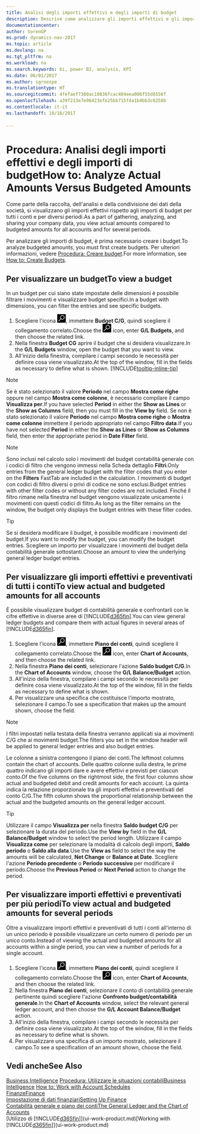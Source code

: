 ```yaml
---
title: Analisi degli importi effettivi e degli importi di budget
description: Descrive come analizzare gli importi effettivi e gli importi di budget.
documentationcenter: 
author: SorenGP
ms.prod: dynamics-nav-2017
ms.topic: article
ms.devlang: na
ms.tgt_pltfrm: na
ms.workload: na
ms.search.keywords: bi, power BI, analysis, KPI
ms.date: 06/01/2017
ms.author: sgroespe
ms.translationtype: HT
ms.sourcegitcommit: 4fefaef7380ac10836fcac404eea006f55d8556f
ms.openlocfilehash: a39f213e7e96423efe25bb715f4a1b4bb3c0258b
ms.contentlocale: it-it
ms.lasthandoff: 10/16/2017

---
```

# <a name="how-to-analyze-actual-amounts-versus-budgeted-amounts"></a><span data-ttu-id="f3e3d-103">Procedura: Analisi degli importi effettivi e degli importi di budget</span><span class="sxs-lookup"><span data-stu-id="f3e3d-103">How to: Analyze Actual Amounts Versus Budgeted Amounts</span></span>
<span data-ttu-id="f3e3d-104">Come parte della raccolta, dell'analisi e della condivisione dei dati della società, si visualizzano gli importi effettivi rispetto agli importi di budget per tutti i conti e per diversi periodi.</span><span class="sxs-lookup"><span data-stu-id="f3e3d-104">As a part of gathering, analyzing, and sharing your company data, you view actual amounts compared to budgeted amounts for all accounts and for several periods.</span></span>

<span data-ttu-id="f3e3d-105">Per analizzare gli importi di budget, è prima necessario creare i budget.</span><span class="sxs-lookup"><span data-stu-id="f3e3d-105">To analyze budgeted amounts, you must first create budgets.</span></span> <span data-ttu-id="f3e3d-106">Per ulteriori informazioni, vedere [Procedura: Creare budget](finance-how-create-budgets.md).</span><span class="sxs-lookup"><span data-stu-id="f3e3d-106">For more information, see [How to: Create Budgets](finance-how-create-budgets.md).</span></span>

## <a name="to-view-a-budget"></a><span data-ttu-id="f3e3d-107">Per visualizzare un budget</span><span class="sxs-lookup"><span data-stu-id="f3e3d-107">To view a budget</span></span>
<span data-ttu-id="f3e3d-108">In un budget per cui siano state impostate delle dimensioni è possibile filtrare i movimenti e visualizzare budget specifici.</span><span class="sxs-lookup"><span data-stu-id="f3e3d-108">In a budget with dimensions, you can filter the entries and see specific budgets.</span></span>

1. <span data-ttu-id="f3e3d-109">Scegliere l'icona ![Cerca pagina o report](media/ui-search/search_small.png "icona Cerca pagina o report"), immettere **Budget C/G**, quindi scegliere il collegamento correlato.</span><span class="sxs-lookup"><span data-stu-id="f3e3d-109">Choose the ![Search for Page or Report](media/ui-search/search_small.png "Search for Page or Report icon") icon, enter **G/L Budgets**, and then choose the related link.</span></span>
2. <span data-ttu-id="f3e3d-110">Nella finestra **Budget CG** aprire il budget che si desidera visualizzare.</span><span class="sxs-lookup"><span data-stu-id="f3e3d-110">In the **G/L Budgets** window, open the budget that you want to view.</span></span>  
3. <span data-ttu-id="f3e3d-111">All'inizio della finestra, compilare i campi secondo le necessità per definire cosa viene visualizzato.</span><span class="sxs-lookup"><span data-stu-id="f3e3d-111">At the top of the window, fill in the fields as necessary to define what is shown.</span></span> [!INCLUDE[tooltip-inline-tip](includes/tooltip-inline-tip_md.md)]

> [!NOTE]  
>   <span data-ttu-id="f3e3d-112">Se è stato selezionato il valore **Periodo** nel campo **Mostra come righe** oppure nel campo **Mostra come colonne**, è necessario compilare il campo **Visualizza per**.</span><span class="sxs-lookup"><span data-stu-id="f3e3d-112">If you have selected **Period** in either the **Show as Lines** or the **Show as Columns** field, then you must fill in the **View by** field.</span></span> <span data-ttu-id="f3e3d-113">Se non è stato selezionato il valore **Periodo** nel campo **Mostra come righe** o **Mostra come colonne** immettere il periodo appropriato nel campo **Filtro data**.</span><span class="sxs-lookup"><span data-stu-id="f3e3d-113">If you have not selected **Period** in either the **Show as Lines** or **Show as Columns** field, then enter the appropriate period in **Date Filter** field.</span></span>  

> [!NOTE]  
>   <span data-ttu-id="f3e3d-114">Sono inclusi nel calcolo solo i movimenti del budget contabilità generale con i codici di filtro che vengono immessi nella Scheda dettaglio **Filtri**.</span><span class="sxs-lookup"><span data-stu-id="f3e3d-114">Only entries from the general ledger budget with the filter codes that you enter on the **Filters** FastTab are included in the calculation.</span></span> <span data-ttu-id="f3e3d-115">I movimenti di budget con codici di filtro diversi o privi di codice ne sono esclusi.</span><span class="sxs-lookup"><span data-stu-id="f3e3d-115">Budget entries with other filter codes or without any filter codes are not included.</span></span> <span data-ttu-id="f3e3d-116">Finché il filtro rimane nella finestra nel budget vengono visualizzate unicamente i movimenti con questi codici di filtro.</span><span class="sxs-lookup"><span data-stu-id="f3e3d-116">As long as the filter remains on the window, the budget only displays the budget entries with these filter codes.</span></span>  

> [!TIP]  
>   <span data-ttu-id="f3e3d-117">Se si desidera modificare il budget, è possibile modificare i movimenti del budget.</span><span class="sxs-lookup"><span data-stu-id="f3e3d-117">If you want to modify the budget, you can modify the budget entries.</span></span> <span data-ttu-id="f3e3d-118">Scegliere un importo per visualizzare i movimenti del budget della contabilità generale sottostanti.</span><span class="sxs-lookup"><span data-stu-id="f3e3d-118">Choose an amount to view the underlying general ledger budget entries.</span></span>

## <a name="to-view-actual-and-budgeted-amounts-for-all-accounts"></a><span data-ttu-id="f3e3d-119">Per visualizzare gli importi effettivi e preventivati di tutti i conti</span><span class="sxs-lookup"><span data-stu-id="f3e3d-119">To view actual and budgeted amounts for all accounts</span></span>  
<span data-ttu-id="f3e3d-120">È possibile visualizzare budget di contabilità generale e confrontarli con le cifre effettive in diverse aree di [!INCLUDE[d365fin](includes/d365fin_md.md)].</span><span class="sxs-lookup"><span data-stu-id="f3e3d-120">You can view general ledger budgets and compare them with actual figures in several areas of [!INCLUDE[d365fin](includes/d365fin_md.md)].</span></span>

1. <span data-ttu-id="f3e3d-121">Scegliere l'icona ![Cerca pagina o report](media/ui-search/search_small.png "icona Cerca pagina o report"), immettere **Piano dei conti**, quindi scegliere il collegamento correlato.</span><span class="sxs-lookup"><span data-stu-id="f3e3d-121">Choose the ![Search for Page or Report](media/ui-search/search_small.png "Search for Page or Report icon") icon, enter **Chart of Accounts**, and then choose the related link.</span></span>  
2. <span data-ttu-id="f3e3d-122">Nella finestra **Piano dei conti**, selezionare l'azione **Saldo budget C/G**.</span><span class="sxs-lookup"><span data-stu-id="f3e3d-122">In the **Chart of Accounts** window, choose the **G/L Balance/Budget** action.</span></span>
3. <span data-ttu-id="f3e3d-123">All'inizio della finestra, compilare i campi secondo le necessità per definire cosa viene visualizzato.</span><span class="sxs-lookup"><span data-stu-id="f3e3d-123">At the top of the window, fill in the fields as necessary to define what is shown.</span></span>  
4. <span data-ttu-id="f3e3d-124">Per visualizzare una specifica che costituisce l'importo mostrato, selezionare il campo.</span><span class="sxs-lookup"><span data-stu-id="f3e3d-124">To see a specification that makes up the amount shown, choose the field.</span></span>  

> [!NOTE]  
>   <span data-ttu-id="f3e3d-125">I filtri impostati nella testata della finestra verranno applicati sia ai movimenti C/G che ai movimenti budget.</span><span class="sxs-lookup"><span data-stu-id="f3e3d-125">The filters you set in the window header will be applied to general ledger entries and also budget entries.</span></span>

<span data-ttu-id="f3e3d-126">Le colonne a sinistra contengono il piano dei conti.</span><span class="sxs-lookup"><span data-stu-id="f3e3d-126">The leftmost columns contain the chart of accounts.</span></span> <span data-ttu-id="f3e3d-127">Delle quattro colonne sulla destra, le prime quattro indicano gli importi dare e avere effettivi e previsti per ciascun conto.</span><span class="sxs-lookup"><span data-stu-id="f3e3d-127">Of the five columns on the rightmost side, the first four columns show actual and budgeted debit and credit amounts for each account.</span></span> <span data-ttu-id="f3e3d-128">La quinta indica la relazione proporzionale tra gli importi effettivi e preventivati del conto C/G.</span><span class="sxs-lookup"><span data-stu-id="f3e3d-128">The fifth column shows the proportional relationship between the actual and the budgeted amounts on the general ledger account.</span></span>  

> [!TIP]  
>   <span data-ttu-id="f3e3d-129">Utilizzare il campo **Visualizza per** nella finestra **Saldo budget C/G** per selezionare la durata del periodo.</span><span class="sxs-lookup"><span data-stu-id="f3e3d-129">Use the **View by** field in the **G/L Balance/Budget** window to select the period length.</span></span> <span data-ttu-id="f3e3d-130">Utilizzare il campo **Visualizza come** per selezionare la modalità di calcolo degli importi, **Saldo periodo** o **Saldo alla data**.</span><span class="sxs-lookup"><span data-stu-id="f3e3d-130">Use the **View as** field to select the way the amounts will be calculated, **Net Change** or **Balance at Date**.</span></span> <span data-ttu-id="f3e3d-131">Scegliere l'azione **Periodo precedente** o **Periodo successivo** per modificare il periodo.</span><span class="sxs-lookup"><span data-stu-id="f3e3d-131">Choose the **Previous Period** or **Next Period** action to change the period.</span></span>  

## <a name="to-view-actual-and-budgeted-amounts-for-several-periods"></a><span data-ttu-id="f3e3d-132">Per visualizzare importi effettivi e preventivati per più periodi</span><span class="sxs-lookup"><span data-stu-id="f3e3d-132">To view actual and budgeted amounts for several periods</span></span>  
<span data-ttu-id="f3e3d-133">Oltre a visualizzare importi effettivi e preventivati di tutti i conti all'interno di un unico periodo è possibile visualizzare un certo numero di periodo per un unico conto.</span><span class="sxs-lookup"><span data-stu-id="f3e3d-133">Instead of viewing the actual and budgeted amounts for all accounts within a single period, you can view a number of periods for a single account.</span></span>  

1. <span data-ttu-id="f3e3d-134">Scegliere l'icona ![Cerca pagina o report](media/ui-search/search_small.png "icona Cerca pagina o report"), immettere **Piano dei conti**, quindi scegliere il collegamento correlato.</span><span class="sxs-lookup"><span data-stu-id="f3e3d-134">Choose the ![Search for Page or Report](media/ui-search/search_small.png "Search for Page or Report icon") icon, enter **Chart of Accounts**, and then choose the related link.</span></span>  
2. <span data-ttu-id="f3e3d-135">Nella finestra **Piano dei conti**, selezionare il conto di contabilità generale pertinente quindi scegliere l'azione **Confronto budget/contabilità generale**.</span><span class="sxs-lookup"><span data-stu-id="f3e3d-135">In the **Chart of Accounts** window, select the relevant general ledger account, and then choose the **G/L Account Balance/Budget** action.</span></span>  
3. <span data-ttu-id="f3e3d-136">All'inizio della finestra, compilare i campi secondo le necessità per definire cosa viene visualizzato.</span><span class="sxs-lookup"><span data-stu-id="f3e3d-136">At the top of the window, fill in the fields as necessary to define what is shown.</span></span>   
4. <span data-ttu-id="f3e3d-137">Per visualizzare una specifica di un importo mostrato, selezionare il campo.</span><span class="sxs-lookup"><span data-stu-id="f3e3d-137">To see a specification of an amount shown, choose the field.</span></span>  

## <a name="see-also"></a><span data-ttu-id="f3e3d-138">Vedi anche</span><span class="sxs-lookup"><span data-stu-id="f3e3d-138">See Also</span></span>
<span data-ttu-id="f3e3d-139">[Business Intelligence](bi.md)
[Procedura: Utilizzare le situazioni contabili](bi-how-work-account-schedule.md)</span><span class="sxs-lookup"><span data-stu-id="f3e3d-139">[Business Intelligence](bi.md)
[How to: Work with Account Schedules](bi-how-work-account-schedule.md)</span></span>  
[<span data-ttu-id="f3e3d-140">Finanze</span><span class="sxs-lookup"><span data-stu-id="f3e3d-140">Finance</span></span>](finance.md)  
[<span data-ttu-id="f3e3d-141">Impostazione di dati finanziari</span><span class="sxs-lookup"><span data-stu-id="f3e3d-141">Setting Up Finance</span></span>](finance-setup-finance.md)  
[<span data-ttu-id="f3e3d-142">Contabilità generale e piano dei conti</span><span class="sxs-lookup"><span data-stu-id="f3e3d-142">The General Ledger and the Chart of Accounts</span></span>](finance-general-ledger.md)  
<span data-ttu-id="f3e3d-143">[Utilizzo di [!INCLUDE[d365fin](includes/d365fin_md.md)]](ui-work-product.md)</span><span class="sxs-lookup"><span data-stu-id="f3e3d-143">[Working with [!INCLUDE[d365fin](includes/d365fin_md.md)]](ui-work-product.md)</span></span>  


